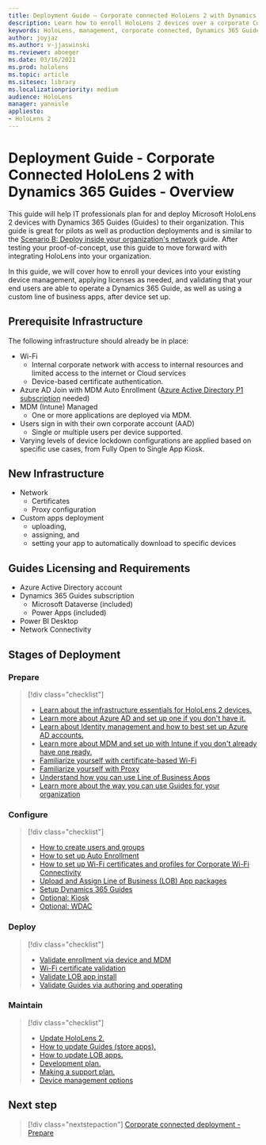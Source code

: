 ```yaml
---
title: Deployment Guide – Corporate connected HoloLens 2 with Dynamics 365 Guides - Overview
description: Learn how to enroll HoloLens 2 devices over a corporate Connected network with Dynamics 365 Guides.
keywords: HoloLens, management, corporate connected, Dynamics 365 Guides, AAD, Azure AD, MDM, Mobile Device Management
author: joyjaz
ms.author: v-jjaswinski
ms.reviewer: aboeger
ms.date: 03/16/2021
ms.prod: hololens
ms.topic: article
ms.sitesec: library
ms.localizationpriority: medium
audience: HoloLens
manager: yannisle
appliesto:
- HoloLens 2
---
```


# Deployment Guide - Corporate Connected HoloLens 2 with Dynamics 365 Guides - Overview

This guide will help IT professionals plan for and deploy Microsoft HoloLens 2 devices with Dynamics 365 Guides (Guides) to their organization. This guide is great for pilots as well as production deployments and is similar to the [Scenario B: Deploy inside your organization's network](https://docs.microsoft.com/hololens/common-scenarios#scenario-b-deploy-inside-your-organizations-network) guide. After testing your proof-of-concept, use this guide to move forward with integrating HoloLens into your organization.

In this guide, we will cover how to enroll your devices into your existing device management, applying licenses as needed, and validating that your end users are able to operate a Dynamics 365 Guide, as well as using a custom line of business apps, after device set up. 

## Prerequisite Infrastructure

The following infrastructure should already be in place:
- Wi-Fi
    - Internal corporate network with access to internal resources and limited access to the internet or Cloud services
    - Device-based certificate authentication.
- Azure AD Join with MDM Auto Enrollment ([Azure Active Directory P1 subscription](https://docs.microsoft.com/azure/active-directory/fundamentals/active-directory-whatis) needed)
- MDM (Intune) Managed
    - One or more applications are deployed via MDM.
- Users sign in with their own corporate account (AAD)
    - Single or multiple users per device supported.
- Varying levels of device lockdown configurations are applied based on specific use cases, from Fully Open to Single App Kiosk.

## New Infrastructure

- Network 
    - Certificates
    - Proxy configuration
- Custom apps deployment
    - uploading, 
    - assigning, and 
    - setting your app to automatically download to specific devices

## Guides Licensing and Requirements
- Azure Active Directory account
- Dynamics 365 Guides subscription
    - Microsoft Dataverse (included)
    - Power Apps (included)
- Power BI Desktop
- Network Connectivity

## Stages of Deployment
### Prepare
> [!div class="checklist"]
>- [Learn about the infrastructure essentials for HoloLens 2 devices.](hololens2-corp-connected-prepare.md#infrastructure-essentials)
>- [Learn more about Azure AD and set up one if you don't have it.](hololens2-corp-connected-prepare.md#azure-active-directory)
>- [Learn about Identity management and how to best set up Azure AD accounts.](hololens2-corp-connected-prepare.md#identity-management)
>- [Learn more about MDM and set up with Intune if you don't already have one ready.](hololens2-corp-connected-prepare.md#mobile-device-management)
>- [Familiarize yourself with certificate-based Wi-Fi](hololens2-corp-connected-prepare.md#certificates)
>- [Familiarize yourself with Proxy](hololens2-corp-connected-prepare.md#proxy)
>- [Understand how you can use Line of Business Apps](hololens2-corp-connected-prepare.md#line-of-business-apps)
>- [Learn more about the way you can use Guides for your organization](hololens2-corp-connected-prepare.md#guides-playbook)
### Configure
> [!div class="checklist"]
>- [How to create users and groups](hololens2-corp-connected-configure.md#azure-users-and-groups)
>- [How to set up Auto Enrollment](hololens2-corp-connected-configure.md#auto-enrollment-on-hololens-2)
>- [How to set up Wi-Fi certificates and profiles for Corporate Wi-Fi Connectivity](hololens2-corp-connected-configure.md#corporate-wi-fi=connectivity)
>- [Upload and Assign Line of Business (LOB) App packages](hololens2-corp-connected-configure.md#app-deployment)
>- [Setup Dynamics 365 Guides](hololens2-corp-connected-configure.md#\setup-guides:application-licenses,-dataverse,-and-authoring)
>- [Optional: Kiosk](hololens2-corp-connected-configure.md#optional-kiosk-mode)
>- [Optional: WDAC](hololens2-corp-connected-configure.md#optional:wdac)
### Deploy
> [!div class="checklist"]
>-	[Validate enrollment via device and MDM](hololens2-corp-connected-deploy.md#enrollment-validation)
>-	[Wi-Fi certificate validation](hololens2-corp-connected-deploy.md#wi-fi-certificate-validation)
>-	[Validate LOB app install](hololens2-corp-connected-deploy.md#Validate-Line-of-Business-(LOB)-app-install)
>-	[Validate Guides via authoring and operating](hololens2-corp-connected-deploy.md#validate-dynamics-365-guides)
### Maintain
> [!div class="checklist"]
>- [Update HoloLens 2.](hololens2-corp-connected-maintain.md#update-hololens)
>- [How to update Guides (store apps).](hololens2-corp-connected-maintain.md#how-to-update-dynamics-365-guides-and-other-store-apps)
>- [How to update LOB apps.](hololens2-corp-connected-maintain.md#How-to-update-Line-of-Business-(LOB)-apps) 
>- [Development plan.](hololens2-corp-connected-maintain.md#development-plan) 
>- [Making a support plan.](hololens2-corp-connected-maintain.md#support-plan)
>- [Device management options](hololens2-corp-connected-maintain.md#device-management)

## Next step 
> [!div class="nextstepaction"]
> [Corporate connected deployment - Prepare](hololens2-corp-connected-prepare.md)
